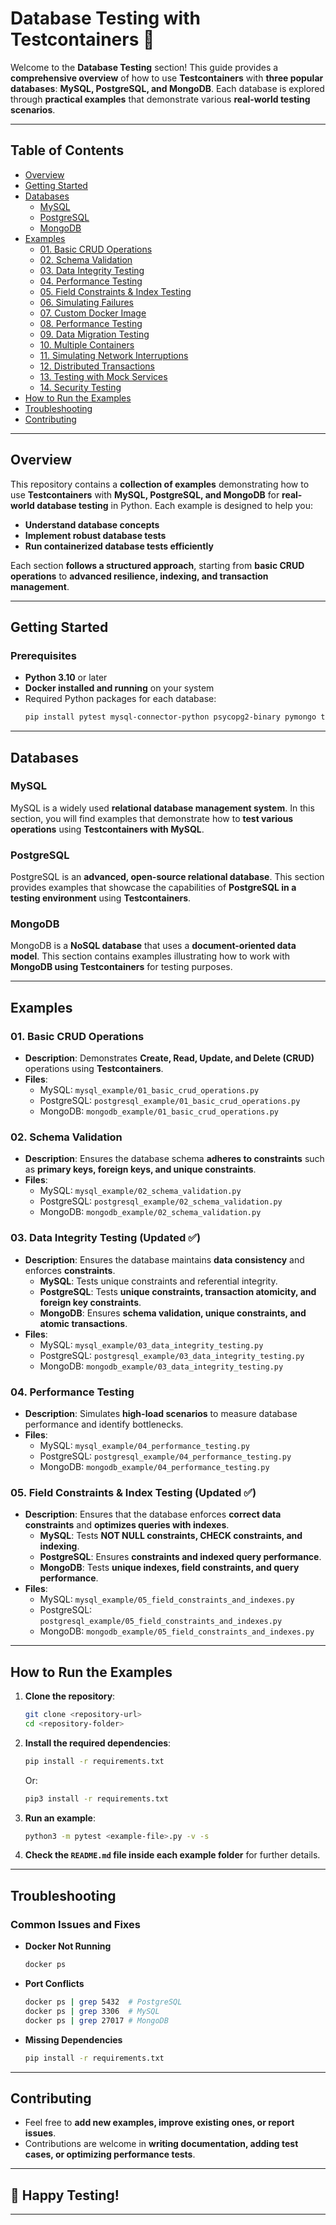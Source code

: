 # **Database Testing with Testcontainers 🏨**

Welcome to the **Database Testing** section! This guide provides a **comprehensive overview** of how to use **Testcontainers** with **three popular databases**: **MySQL, PostgreSQL, and MongoDB**. Each database is explored through **practical examples** that demonstrate various **real-world testing scenarios**.

---

## **Table of Contents**

- [Overview](#overview)
- [Getting Started](#getting-started)
- [Databases](#databases)
  - [MySQL](#mysql)
  - [PostgreSQL](#postgresql)
  - [MongoDB](#mongodb)
- [Examples](#examples)
  - [01. Basic CRUD Operations](#01-basic-crud-operations)
  - [02. Schema Validation](#02-schema-validation)
  - [03. Data Integrity Testing](#03-data-integrity-testing)
  - [04. Performance Testing](#04-performance-testing)
  - [05. Field Constraints & Index Testing](#05-field-constraints--index-testing)
  - [06. Simulating Failures](#06-simulating-failures)
  - [07. Custom Docker Image](#07-custom-docker-image)
  - [08. Performance Testing](#08-performance-testing)
  - [09. Data Migration Testing](#09-data-migration-testing)
  - [10. Multiple Containers](#10-multiple-containers)
  - [11. Simulating Network Interruptions](#11-simulating-network-interruptions)
  - [12. Distributed Transactions](#12-distributed-transactions)
  - [13. Testing with Mock Services](#13-testing-with-mock-services)
  - [14. Security Testing](#14-security-testing)
- [How to Run the Examples](#how-to-run-the-examples)
- [Troubleshooting](#troubleshooting)
- [Contributing](#contributing)

---

## **Overview**

This repository contains a **collection of examples** demonstrating how to use **Testcontainers** with **MySQL, PostgreSQL, and MongoDB** for **real-world database testing** in Python. Each example is designed to help you:
- **Understand database concepts**
- **Implement robust database tests**
- **Run containerized database tests efficiently**

Each section **follows a structured approach**, starting from **basic CRUD operations** to **advanced resilience, indexing, and transaction management**.

---

## **Getting Started**

### **Prerequisites**

- **Python 3.10** or later
- **Docker installed and running** on your system
- Required Python packages for each database:
  ```bash
  pip install pytest mysql-connector-python psycopg2-binary pymongo testcontainers
  ```

---

## **Databases**

### **MySQL**
MySQL is a widely used **relational database management system**. In this section, you will find examples that demonstrate how to **test various operations** using **Testcontainers with MySQL**.

### **PostgreSQL**
PostgreSQL is an **advanced, open-source relational database**. This section provides examples that showcase the capabilities of **PostgreSQL in a testing environment** using **Testcontainers**.

### **MongoDB**
MongoDB is a **NoSQL database** that uses a **document-oriented data model**. This section contains examples illustrating how to work with **MongoDB using Testcontainers** for testing purposes.

---

## **Examples**

### **01. Basic CRUD Operations**
- **Description**: Demonstrates **Create, Read, Update, and Delete (CRUD)** operations using **Testcontainers**.
- **Files**:
  - MySQL: `mysql_example/01_basic_crud_operations.py`
  - PostgreSQL: `postgresql_example/01_basic_crud_operations.py`
  - MongoDB: `mongodb_example/01_basic_crud_operations.py`

### **02. Schema Validation**
- **Description**: Ensures the database schema **adheres to constraints** such as **primary keys, foreign keys, and unique constraints**.
- **Files**:
  - MySQL: `mysql_example/02_schema_validation.py`
  - PostgreSQL: `postgresql_example/02_schema_validation.py`
  - MongoDB: `mongodb_example/02_schema_validation.py`

### **03. Data Integrity Testing** (Updated ✅)
- **Description**: Ensures the database maintains **data consistency** and enforces **constraints**.
  - **MySQL**: Tests unique constraints and referential integrity.
  - **PostgreSQL**: Tests **unique constraints, transaction atomicity, and foreign key constraints**.
  - **MongoDB**: Ensures **schema validation, unique constraints, and atomic transactions**.
- **Files**:
  - MySQL: `mysql_example/03_data_integrity_testing.py`
  - PostgreSQL: `postgresql_example/03_data_integrity_testing.py`
  - MongoDB: `mongodb_example/03_data_integrity_testing.py`

### **04. Performance Testing**
- **Description**: Simulates **high-load scenarios** to measure database performance and identify bottlenecks.
- **Files**:
  - MySQL: `mysql_example/04_performance_testing.py`
  - PostgreSQL: `postgresql_example/04_performance_testing.py`
  - MongoDB: `mongodb_example/04_performance_testing.py`

### **05. Field Constraints & Index Testing** (Updated ✅)
- **Description**: Ensures that the database enforces **correct data constraints** and **optimizes queries with indexes**.
  - **MySQL**: Tests **NOT NULL constraints, CHECK constraints, and indexing**.
  - **PostgreSQL**: Ensures **constraints and indexed query performance**.
  - **MongoDB**: Tests **unique indexes, field constraints, and query performance**.
- **Files**:
  - MySQL: `mysql_example/05_field_constraints_and_indexes.py`
  - PostgreSQL: `postgresql_example/05_field_constraints_and_indexes.py`
  - MongoDB: `mongodb_example/05_field_constraints_and_indexes.py`

---

## **How to Run the Examples**

1. **Clone the repository**:
   ```bash
   git clone <repository-url>
   cd <repository-folder>
   ```

2. **Install the required dependencies**:
   ```bash
   pip install -r requirements.txt
   ```
   Or:
   ```bash
   pip3 install -r requirements.txt
   ```

3. **Run an example**:
   ```bash
   python3 -m pytest <example-file>.py -v -s
   ```

4. **Check the `README.md` file inside each example folder** for further details.

---

## **Troubleshooting**

### **Common Issues and Fixes**

- **Docker Not Running**  
  ```bash
  docker ps
  ```

- **Port Conflicts**  
  ```bash
  docker ps | grep 5432  # PostgreSQL
  docker ps | grep 3306  # MySQL
  docker ps | grep 27017 # MongoDB
  ```

- **Missing Dependencies**  
  ```bash
  pip install -r requirements.txt
  ```

---

## **Contributing**

- Feel free to **add new examples, improve existing ones, or report issues**.
- Contributions are welcome in **writing documentation, adding test cases, or optimizing performance tests**.

---

## **🚀 Happy Testing!**

---
